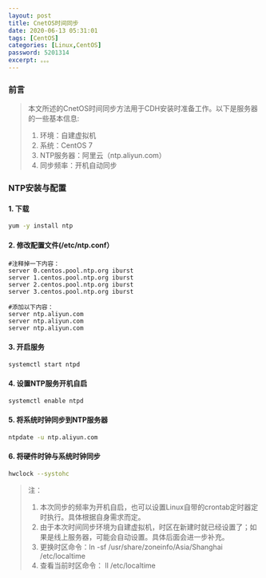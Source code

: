 ```yaml
---
layout: post
title: CnetOS时间同步
date: 2020-06-13 05:31:01
tags: [CentOS]
categories: [Linux,CentOS]
password: 5201314
excerpt: 。。。
---
```


### 前言

>本文所述的CnetOS时间同步方法用于CDH安装时准备工作。以下是服务器的一些基本信息:
>1. 环境：自建虚拟机
>2. 系统：CentOS 7
>3. NTP服务器：阿里云（ntp.aliyun.com）
>4. 同步频率：开机自动同步


### NTP安装与配置

#### 1. 下载
```bash
yum -y install ntp
```

#### 2. 修改配置文件(/etc/ntp.conf）

```properties
#注释掉一下内容：
server 0.centos.pool.ntp.org iburst
server 1.centos.pool.ntp.org iburst
server 2.centos.pool.ntp.org iburst
server 3.centos.pool.ntp.org iburst

#添加以下内容：
server ntp.aliyun.com
server ntp.aliyun.com
server ntp.aliyun.com
```

#### 3. 开启服务

```bash
systemctl start ntpd
```

#### 4. 设置NTP服务开机自启

```bash
systemctl enable ntpd
```

#### 5. 将系统时钟同步到NTP服务器

```bash
ntpdate -u ntp.aliyun.com
```

#### 6. 将硬件时钟与系统时钟同步

```bash
hwclock --systohc
```

>注：
>1. 本次同步的频率为开机自启，也可以设置Linux自带的crontab定时器定时执行。具体根据自身需求而定。
>2. 由于本次时间同步环境为自建虚拟机，时区在新建时就已经设置了；如果是线上服务器，可能会自动设置。具体后面会进一步补充。
>3. 更换时区命令：ln -sf /usr/share/zoneinfo/Asia/Shanghai /etc/localtime
>4. 查看当前时区命令： ll /etc/localtime